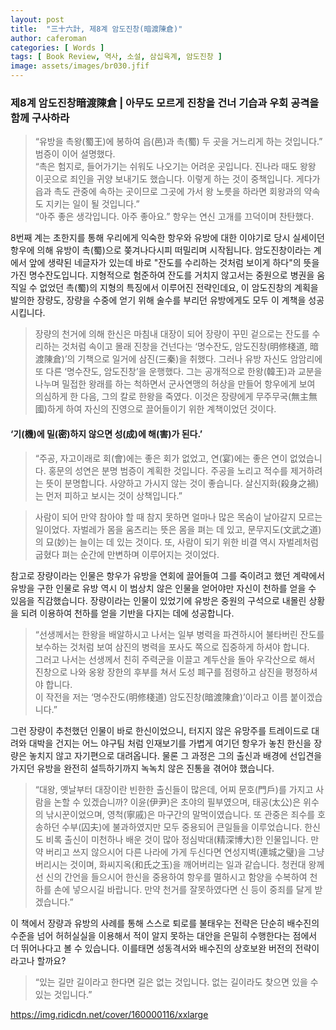 ```yaml
---
layout: post
title:  "三十六計, 제8계 암도진창(暗渡陳倉)"
author: caferoman
categories: [ Words ]
tags: [ Book Review, 역사, 소설, 삼십육계, 암도진창 ]
image: assets/images/br030.jfif
---
```

### 제8계 암도진창暗渡陳倉 | 아무도 모르게 진창을 건너 기습과 우회 공격을 함께 구사하라
> “유방을 촉왕(蜀王)에 봉하여 읍(邑)과 촉(蜀) 두 곳을 거느리게 하는 것입니다.”   
범증이 이어 설명했다.   
“촉은 험지로, 들어가기는 쉬워도 나오기는 어려운 곳입니다. 진나라 때도 왕왕 이곳으로 죄인을 귀양 보내기도 했습니다. 이렇게 하는 것이 중책입니다. 게다가 읍과 촉도 관중에 속하는 곳이므로 그곳에 가서 왕 노릇을 하라면 회왕과의 약속도 지키는 일이 될 것입니다.”   
“아주 좋은 생각입니다. 아주 좋아요.” 항우는 연신 고개를 끄덕이며 찬탄했다.

8번째 계는 초한지를 통해 우리에게 익숙한 항우와 유방에 대한 이야기로 당시 실세이던 항우에 의해 유방이 촉(蜀)으로 쫒겨나다시피 떠밀리며 시작됩니다.
암도진창이라는 계에서 앞에 생략된 네글자가 있는데 바로 "잔도를 수리하는 것처럼 보이게 하다"의 뜻을 가진 명수잔도입니다.
지형적으로 험준하여 잔도를 거치지 않고서는 중원으로 병권을 움직일 수 없었던 촉(蜀)의 지형의 특징에서 이루어진 전략인데요,
이 암도진창의 계획을 발의한 장량도, 장량을 수중에 얻기 위해 술수를 부리던 유방에게도 모두 이 계책을 성공시킵니다.

> 장량의 천거에 의해 한신은 마침내 대장이 되어 장량이 꾸민 겉으로는 잔도를 수리하는 것처럼 속이고 몰래 진창을 건넌다는 ‘명수잔도, 암도진창(明修棧道, 暗渡陳倉)’의 기책으로 일거에 삼진(三秦)을 취했다.
그러나 유방 자신도 암암리에 또 다른 ‘명수잔도, 암도진창’을 운행했다. 그는 공개적으로 한왕(韓王)과 교분을 나누며 밀접한 왕래를 하는 척하면서 군사연맹의 허상을 만들어 항우에게 보여 의심하게 한 다음, 그의 칼로 한왕을 죽였다. 이것은 장량에게 무주무국(無主無國)하게 하여 자신의 진영으로 끌어들이기 위한 계책이었던 것이다.


#### ‘기(機)에 밀(密)하지 않으면 성(成)에 해(害)가 된다.’

> “주공, 자고이래로 회(會)에는 좋은 회가 없었고, 연(宴)에는 좋은 연이 없었습니다. 홍문의 성연은 분명 범증이 계획한 것입니다. 주공을 노리고 적수를 제거하려는 뜻이 분명합니다. 사양하고 가시지 않는 것이 좋습니다. 살신지화(殺身之禍)는 먼저 피하고 보시는 것이 상책입니다.”

> 사람이 되어 만약 참아야 할 때 참지 못하면 얼마나 많은 목숨이 날아갈지 모르는 일이었다. 자벌레가 몸을 움츠리는 뜻은 몸을 펴는 데 있고, 문무지도(文武之道)의 묘(妙)는 늘이는 데 있는 것이다. 또, 사람이 되기 위한 비결 역시 자벌레처럼 굽혔다 펴는 순간에 만변하며 이루어지는 것이었다.

참고로 장량이라는 인물은 항우가 유방을 연회에 끌어들여 그를 죽이려고 했던 계략에서 유방을 구한 인물로 유방 역시 이 범상치 않은 인물을 얻어야만 자신이 천하를 얻을 수 있음을 직감했습니다.
장량이라는 인물이 있었기에 유방은 중원의 구석으로 내몰린 상황을 되려 이용하여 천하를 얻을 기반을 다지는 데에 성공합니다.

> “선생께서는 한왕을 배알하시고 나서는 일부 병력을 파견하시어 불타버린 잔도를 보수하는 것처럼 보여 삼진의 병력을 포사도 쪽으로 집중하게 하셔야 합니다.   
그러고 나서는 선생께서 친히 주력군을 이끌고 계두산을 돌아 우각산으로 해서 진창으로 나와 옹왕 장한의 후부를 쳐서 도성 폐구를 점령하고 삼진을 평정하셔야 합니다.   
이 작전을 저는 ‘명수잔도(明修棧道) 암도진창(暗渡陳倉)’이라고 이름 붙이겠습니다.”

그런 장량이 추천했던 인물이 바로 한신이었으니, 터지지 않은 유망주를 트레이드로 대려와 대박을 건지는 어느 야구팀 처럼 인재보기를 가볍게 여기던 항우가 놓친 한신을 장량은 놓치지 않고 자기편으로 대려옵니다.
물론 그 과정은 그의 출신과 배경에 선입견을 가지던 유방을 완전히 설득하기까지 녹녹치 않은 진통을 겪어야 했습니다.

> “대왕, 옛날부터 대장이란 빈한한 출신들이 많은데, 어찌 문호(門戶)를 가지고 사람을 논할 수 있겠습니까? 이윤(伊尹)은 초야의 필부였으며, 태공(太公)은 위수의 낚시꾼이었으며, 영척(寧戚)은 마구간의 말먹이였습니다. 또 관중은 죄수를 호송하던 수부(囚夫)에 불과하였지만 모두 중용되어 큰일들을 이루었습니다. 한신도 비록 출신이 미천하나 배운 것이 많아 정심박대(精深博大)한 인물입니다. 만약 버리고 쓰지 않으시어 다른 나라에 가게 두신다면 연성지벽(連城之璧)을 그냥 버리시는 것이며, 화씨지옥(和氏之玉)을 깨어버리는 일과 같습니다. 청컨대 왕께선 신의 간언을 들으시어 한신을 중용하여 항우를 멸하시고 함양을 수복하여 천하를 손에 넣으시길 바랍니다. 만약 천거를 잘못하였다면 신 등이 중죄를 달게 받겠습니다.”

이 책에서 장량과 유방의 사례를 통해 스스로 퇴로를 불태우는 전략은 단순히 배수진의 수준을 넘어 허허실실을 이용해서 적이 알지 못하는 대안을 은밀히 수행한다는 점에서 더 뛰어나다고 볼 수 있습니다.
이를태면 성동격서와 배수진의 상호보완 버전의 전략이라고나 할까요?

> “있는 길만 길이라고 한다면 길은 없는 것입니다. 없는 길이라도 찾으면 있을 수 있는 것입니다.”

https://img.ridicdn.net/cover/160000116/xxlarge
